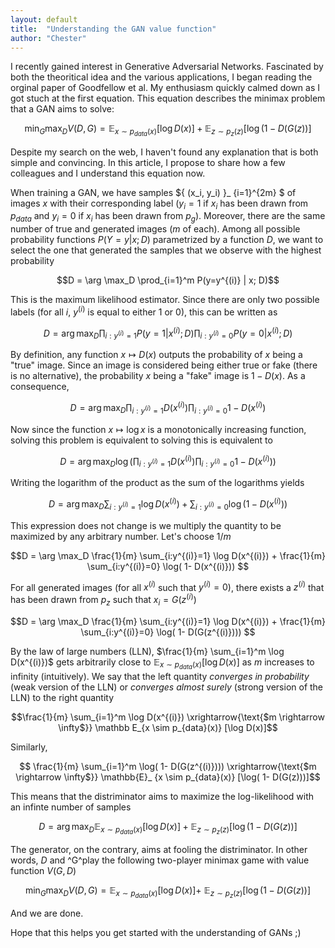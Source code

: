 ```yaml
---
layout: default
title:  "Understanding the GAN value function"
author: "Chester"
---
```


I recently gained interest in Generative Adversarial Networks. Fascinated by both the theoritical idea and the various applications, I began reading the orginal paper of Goodfellow et al. My enthusiasm quickly calmed down as I got stuch at the first equation. This equation describes the minimax problem that a GAN aims to solve:

$$ \min_G \max_D V(D,G) = \mathbb E_{x \sim p_{data}(x)} [\log D(x)] + \mathbb E _{z \sim p_z (z)} [ \log(1-D(G(z))]$$ 

Despite my search on the web, I haven't found any explanation that is both simple and convincing. In this article, I propose to share how a few colleagues and I understand this equation now.

When training a GAN, we have samples ${ (x_i, y_i) }_ {i=1}^{2m} $ of images $x$ with their corresponding label ($y_i=1$ if $x_i$ has been drawn from $p_{data}$ and $y_i=0$ if $x_i$ has been drawn from $p_g$). Moreover, there are the same number of true and generated images ($m$ of each). Among all possible probability functions $P(Y=y|x;D)$ parametrized by a function $D$, we want to select the one that generated the samples that we observe with the highest probability

$$D = \arg \max_D \prod_{i=1}^m P(y=y^{(i)} | x; D)$$

This is the maximum likelihood estimator. Since there are only two possible labels (for all $i$, $y^{(i)}$ is equal to either 1 or 0), this can be written as

$$D = \arg \max_D \prod_{i:y^{(i)}=1} P(y=1 | x^{(i)}; D) \prod_{i:y^{(i)}=0} P(y=0 | x^{(i)};D)$$

By definition, any function $x \mapsto D(x)$ outputs the probability of $x$ being a "true" image. Since an image is considered being either true or fake (there is no alternative), the probability $x$ being a "fake" image is $1-D(x)$. As a consequence,

$$D = \arg \max_D \prod_{i:y^{(i)}=1} D(x^{(i)}) \prod_{i:y^{(i)}=0} 1- D(x^{(i)})$$

Now since the function $x \mapsto \log x$ is a monotonically increasing function, solving this problem is equivalent to solving this is equivalent to

$$D = \arg \max_D \log \left ( \prod_{i:y^{(i)}=1} D(x^{(i)}) \prod_{i:y^{(i)}=0} 1- D(x^{(i)}) \right )$$

Writing the logarithm of the product as the sum of the logarithms yields

$$D = \arg \max_D  \sum_{i:y^{(i)}=1} \log D(x^{(i)}) + \sum_{i:y^{(i)}=0} \log( 1- D(x^{(i)})) $$

This expression does not change is we multiply the quantity to be maximized by any arbitrary number. Let's choose $1/m$

$$D = \arg \max_D \frac{1}{m} \sum_{i:y^{(i)}=1} \log D(x^{(i)}) + \frac{1}{m} \sum_{i:y^{(i)}=0} \log( 1- D(x^{(i)})) $$

For all generated images (for all $x^{(i)}$ such that $y^{(i)}=0$), there exists a $z^{(i)}$ that has been drawn from $p_z$ such that $x_i = G(z^{(i)})$

$$D = \arg \max_D \frac{1}{m} \sum_{i:y^{(i)}=1} \log D(x^{(i)}) + \frac{1}{m} \sum_{i:y^{(i)}=0} \log( 1- D(G(z^{(i)}))) $$

By the law of large numbers (LLN), $\frac{1}{m} \sum_{i=1}^m \log D(x^{(i)})$ gets arbitrarily close to $\mathbb{E}_ {x \sim p_{data}(x)} [\log D(x)]$ as $m$ increases to infinity (intuitively). We say that the left quantity *converges in probability* (weak version of the LLN) or *converges almost surely* (strong version of the LLN) to the right quantity

$$\frac{1}{m} \sum_{i=1}^m \log D(x^{(i)}) \xrightarrow{\text{$m \rightarrow \infty$}} \mathbb E_{x \sim p_{data}(x)} [\log D(x)]$$

Similarly,

$$ \frac{1}{m} \sum_{i=1}^m \log( 1- D(G(z^{(i)}))) \xrightarrow{\text{$m \rightarrow \infty$}} \mathbb{E}_ {x \sim p_{data}(x)} [\log( 1- D(G(z)))]$$

This means that the distriminator aims to maximize the log-likelihood with an infinte number of samples

$$ D = \arg \max_D \mathbb E_{x \sim p_{data}(x)} [\log D(x)] +  \mathbb{E} _{z \sim p_z (z)} [ \log(1-D(G(z))]$$

The generator, on the contrary, aims at fooling the distriminator. In other words, $D$ and ^G^play the following two-player minimax game with value function $V(G,D)$

$$ \min_G \max_D V(D,G) = \mathbb E_{x \sim p_{data}(x)} [\log D(x)] + \ \mathbb{E} _{z \sim p_z (z)} [ \log(1-D(G(z))] $$ 

And we are done.

Hope that this helps you get started with the understanding of GANs ;)




